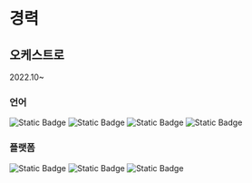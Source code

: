 # 경력
## 오케스트로
2022.10~  
### 언어  
![Static Badge](https://img.shields.io/badge/spring_boot-green?logo=spring) ![Static Badge](https://img.shields.io/badge/javascript-yellow?logo=javascript)  ![Static Badge](https://img.shields.io/badge/Vue.Js-white?logo=vuedotjs)  ![Static Badge](https://img.shields.io/badge/typescript-blue?logo=git)  
### 플랫폼  
![Static Badge](https://img.shields.io/badge/vmware-white?logo=vmware) ![Static Badge](https://img.shields.io/badge/Kubernetes-green?logo=kubernetes) ![Static Badge](https://img.shields.io/badge/git-black?logo=git)


